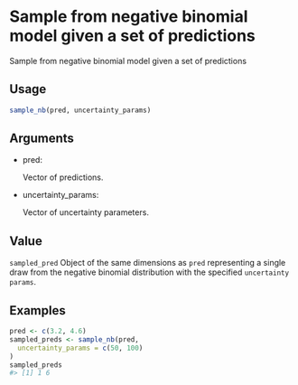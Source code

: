 # Sample from negative binomial model given a set of predictions

Sample from negative binomial model given a set of predictions

## Usage

``` r
sample_nb(pred, uncertainty_params)
```

## Arguments

- pred:

  Vector of predictions.

- uncertainty_params:

  Vector of uncertainty parameters.

## Value

`sampled_pred` Object of the same dimensions as `pred` representing a
single draw from the negative binomial distribution with the specified
`uncertainty params`.

## Examples

``` r
pred <- c(3.2, 4.6)
sampled_preds <- sample_nb(pred,
  uncertainty_params = c(50, 100)
)
sampled_preds
#> [1] 1 6
```

